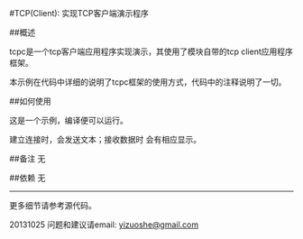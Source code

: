 ﻿#TCP(Client): 实现TCP客户端演示程序


##概述

tcpc是一个tcp客户端应用程序实现演示，其使用了模块自带的tcp client应用程序框架。

本示例在代码中详细的说明了tcpc框架的使用方式，代码中的注释说明了一切。

##如何使用

这是一个示例，编译便可以运行。

建立连接时，会发送文本；接收数据时 会有相应显示。

##备注
无


##依赖
无


****
更多细节请参考源代码。

20131025
问题和建议请email: yizuoshe@gmail.com 


